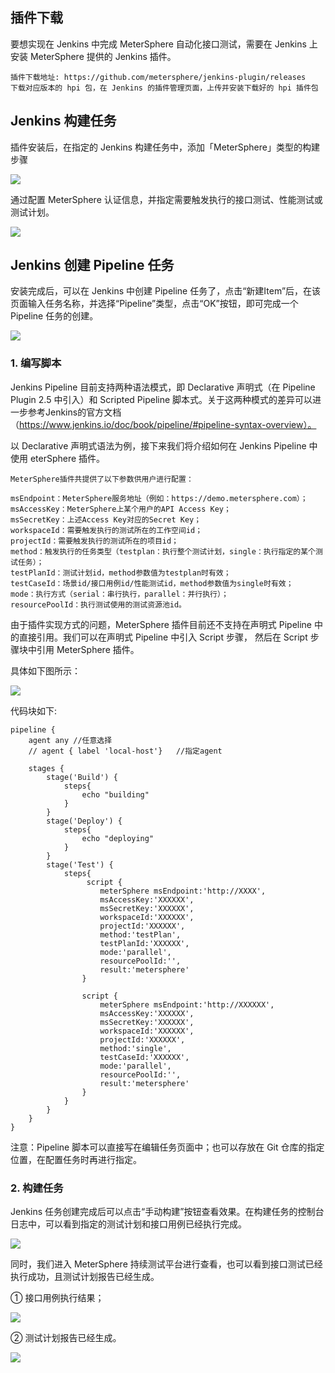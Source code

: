 ## 插件下载

要想实现在 Jenkins 中完成 MeterSphere 自动化接口测试，需要在 Jenkins 上安装 MeterSphere 提供的 Jenkins 插件。
```
插件下载地址: https://github.com/metersphere/jenkins-plugin/releases
下载对应版本的 hpi 包，在 Jenkins 的插件管理页面，上传并安装下载好的 hpi 插件包
```

## Jenkins 构建任务

插件安装后，在指定的 Jenkins 构建任务中，添加「MeterSphere」类型的构建步骤

![](../img/tutorial/use_jenkins/add_jenkins_1.png)

通过配置 MeterSphere 认证信息，并指定需要触发执行的接口测试、性能测试或测试计划。

![](../img/tutorial/use_jenkins/add_jenkins_2.png)

## Jenkins 创建 Pipeline 任务

安装完成后，可以在 Jenkins 中创建 Pipeline 任务了，点击“新建Item”后，在该页面输入任务名称，并选择“Pipeline”类型，点击“OK”按钮，即可完成一个 Pipeline 任务的创建。

![](../img/tutorial/use_jenkins/add_jenkins_3.png)

### 1. 编写脚本
Jenkins Pipeline 目前支持两种语法模式，即 Declarative 声明式（在 Pipeline Plugin 2.5 中引入）和 Scripted Pipeline 脚本式。关于这两种模式的差异可以进一步参考Jenkins的官方文档（https://www.jenkins.io/doc/book/pipeline/#pipeline-syntax-overview）。

以 Declarative 声明式语法为例，接下来我们将介绍如何在 Jenkins Pipeline 中使用 eterSphere 插件。
```
MeterSphere插件共提供了以下参数供用户进行配置：

msEndpoint：MeterSphere服务地址（例如：https://demo.metersphere.com）；
msAccessKey：MeterSphere上某个用户的API Access Key；
msSecretKey：上述Access Key对应的Secret Key；
workspaceId：需要触发执行的测试所在的工作空间id；
projectId：需要触发执行的测试所在的项目id；
method：触发执行的任务类型（testplan：执行整个测试计划，single：执行指定的某个测试任务）；
testPlanId：测试计划id，method参数值为testplan时有效；
testCaseId：场景id/接口用例id/性能测试id，method参数值为single时有效；
mode：执行方式（serial：串行执行，parallel：并行执行）；
resourcePoolId：执行测试使用的测试资源池id。
```
由于插件实现方式的问题，MeterSphere 插件目前还不支持在声明式 Pipeline 中的直接引用。我们可以在声明式 Pipeline 中引入 Script 步骤， 然后在 Script 步骤块中引用 MeterSphere 插件。

具体如下图所示：

![](../img/tutorial/use_jenkins/add_jenkins_4.png)

代码块如下:
```
pipeline {
    agent any //任意选择
    // agent { label 'local-host'}   //指定agent
 
    stages {
        stage('Build') {
            steps{
                echo "building"
            }
        }
        stage('Deploy') {
            steps{
                echo "deploying"
            }
        }
        stage('Test') {
            steps{
                 script {
                    meterSphere msEndpoint:'http://XXXX',
                    msAccessKey:'XXXXXX',
                    msSecretKey:'XXXXXX',
                    workspaceId:'XXXXXX',
                    projectId:'XXXXXX',
                    method:'testPlan',
                    testPlanId:'XXXXXX',
                    mode:'parallel',
                    resourcePoolId:'',
                    result:'metersphere'
                }
  
                script {
                    meterSphere msEndpoint:'http://XXXXXX',
                    msAccessKey:'XXXXXX',
                    msSecretKey:'XXXXXX',
                    workspaceId:'XXXXXX',
                    projectId:'XXXXXX',
                    method:'single',
                    testCaseId:'XXXXXX',
                    mode:'parallel',
                    resourcePoolId:'',
                    result:'metersphere'
                }
            }  
        }
    }
}
```
注意：Pipeline 脚本可以直接写在编辑任务页面中；也可以存放在 Git 仓库的指定位置，在配置任务时再进行指定。

### 2. 构建任务
Jenkins 任务创建完成后可以点击“手动构建”按钮查看效果。在构建任务的控制台日志中，可以看到指定的测试计划和接口用例已经执行完成。

![](../img/tutorial/use_jenkins/add_jenkins_5.png)

同时，我们进入 MeterSphere 持续测试平台进行查看，也可以看到接口测试已经执行成功，且测试计划报告已经生成。

① 接口用例执行结果；

![](../img/tutorial/use_jenkins/add_jenkins_6.png)

② 测试计划报告已经生成。

![](../img/tutorial/use_jenkins/add_jenkins_7.png)